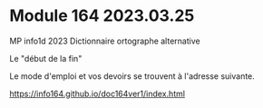 # Module 164 2023.03.25

MP info1d 2023
Dictionnaire ortographe alternative

Le "début de la fin"


Le mode d'emploi et vos devoirs se trouvent à l'adresse suivante.

https://info164.github.io/doc164ver1/index.html
